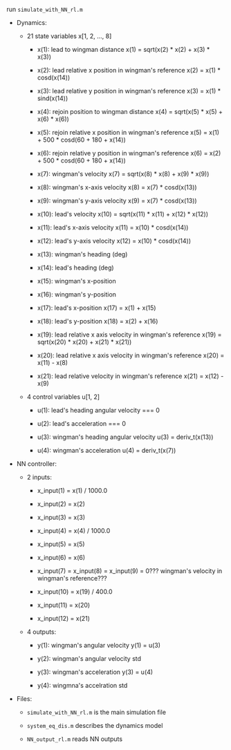 run `simulate_with_NN_rl.m`

* Dynamics:

    *  21 state variables x[1, 2, ..., 8]
    
        *  x(1): lead to wingman distance x(1) = sqrt(x(2) * x(2) + x(3) * x(3))
        
        *  x(2): lead relative x position in wingman's reference   x(2) = x(1) * cosd(x(14))
        
        *  x(3): lead relative y position in wingman's reference   x(3) = x(1) * sind(x(14))
        
        *  x(4): rejoin position to wingman distance   x(4) = sqrt(x(5) * x(5) + x(6) * x(6))
        
        *  x(5): rejoin relative x position in wingman's reference x(5) = x(1) + 500 * cosd(60 + 180 + x(14))
        
        *  x(6): rejoin relative y position in wingman's reference x(6) = x(2) + 500 * cosd(60 + 180 + x(14))
        
        *  x(7): wingman's velocity    x(7) = sqrt(x(8) * x(8) + x(9) * x(9))
        
        *  x(8): wingman's x-axis velocity x(8) = x(7) * cosd(x(13))
        
        *  x(9): wingman's y-axis velocity x(9) = x(7) * cosd(x(13))
        
        *  x(10): lead's velocity x(10) = sqrt(x(11) * x(11) + x(12) * x(12))
        
        *  x(11): lead's x-axis velocity   x(11) = x(10) * cosd(x(14))
        
        *  x(12): lead's y-axis velocity   x(12) = x(10) * cosd(x(14))
        
        *  x(13): wingman's heading (deg) 
        
        *  x(14): lead's heading (deg)
        
        *  x(15): wingman's x-position 
        
        *  x(16): wingman's y-position
        
        *  x(17): lead's x-position x(17) = x(1) + x(15)
        
        *  x(18): lead's y-position    x(18) = x(2) + x(16)
        
        *  x(19): lead relative x axis velocity in wingman's reference x(19) = sqrt(x(20) * x(20) + x(21) * x(21))
        
        *  x(20): lead relative x axis velocity in wingman's reference x(20) = x(11) - x(8)
        
        *  x(21): lead relative velocity in wingman's reference x(21) = x(12) - x(9)
    
    *  4 control variables u[1, 2]
        
        *  u(1): lead's heading angular velocity === 0 
        
        *  u(2): lead's acceleration === 0
        
        *  u(3): wingman's heading angular velocity u(3) = deriv_t(x(13))
        
        *  u(4): wingman's acceleration u(4) = deriv_t(x(7))

*  NN controller:

    *  2 inputs:
       
        *   x_input(1) = x(1) / 1000.0
        
        *  x_input(2) = x(2)
        
        *  x_input(3) = x(3)
        
        *  x_input(4) = x(4) / 1000.0
        
        *  x_input(5) = x(5)
        
        *  x_input(6) = x(6)
        
        *  x_input(7) = x_input(8) = x_input(9) = 0???  wingman's velocity in wingman's reference???
        
        *  x_input(10) = x(19) / 400.0
        
        *  x_input(11) = x(20)
        
        *  x_input(12) = x(21)

    *  4 outputs:
        
        *  y(1): wingman's angular velocity y(1) = u(3)
        
        *  y(2): wingman's angular velocity std 
        
        *  y(3): wingman's acceleration y(3) = u(4)
        
        *  y(4): wingmna's accelration std



*  Files:
    
    *  `simulate_with_NN_rl.m` is the main simulation file
    
    *  `system_eq_dis.m` describes the dynamics model
    
    *  `NN_output_rl.m` reads NN outputs
    
